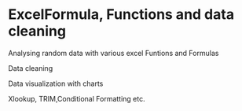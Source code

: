# ExcelFormula, Functions and data cleaning
Analysing random data with various excel Funtions and Formulas

Data cleaning

Data visualization with charts

Xlookup, TRIM,Conditional Formatting etc.
